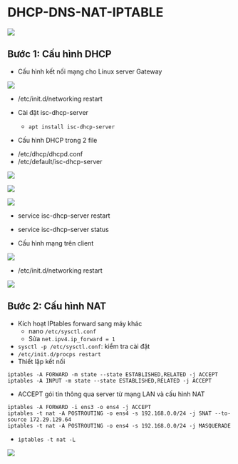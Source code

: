 # DHCP-DNS-NAT-IPTABLE

![](https://trello-attachments.s3.amazonaws.com/5f3207eef8e2d77b22619a21/832x603/f0e84cab9e792218500d05ad5216e452/image.png)

## Bước 1: Cấu hình DHCP 
- Cấu hình kết nối mạng cho Linux server Gateway

![](https://i.ibb.co/qjcn6r4/Screenshot-from-2020-08-20-15-40-56.png)

- /etc/init.d/networking restart

- Cài đặt isc-dhcp-server
  +  `apt install isc-dhcp-server`
-  Cấu hình DHCP trong 2 file 
 + /etc/dhcp/dhcpd.conf
 + /etc/default/isc-dhcp-server

![](https://i.ibb.co/n3SD1pM/Screenshot-from-2020-08-20-15-45-17.png)

![](https://i.ibb.co/Lr0P2Nd/Screenshot-from-2020-08-20-15-46-56.png)

![](https://i.ibb.co/cbsXqyp/Screenshot-from-2020-08-20-15-47-54.png)

- service isc-dhcp-server restart
- service isc-dhcp-server status

- Cấu hình mạng trên client
  
![](https://i.ibb.co/3c874wT/Screenshot-from-2020-08-20-15-50-43.png)

- /etc/init.d/networking restart 

![](https://i.ibb.co/DbSFtJw/Screenshot-from-2020-08-20-15-53-00.png)

## Bước 2: Cấu hình NAT
- Kích hoạt IPtables forward sang máy khác
   + nano `/etc/sysctl.conf`
   + Sửa  `net.ipv4.ip_forward = 1`
- `sysctl -p /etc/sysctl.conf`: kiểm tra cài đặt
- `/etc/init.d/procps restart`
- Thiết lập kết nối

```
iptables -A FORWARD -m state --state ESTABLISHED,RELATED -j ACCEPT
iptables -A INPUT -m state --state ESTABLISHED,RELATED -j ACCEPT
```

- ACCEPT gói tin thông qua server từ mạng LAN và cấu hình NAT
```
iptables -A FORWARD -i ens3 -o ens4 -j ACCEPT
iptables -t nat -A POSTROUTING -o ens4 -s 192.168.0.0/24 -j SNAT --to-source 172.29.129.64
iptables -t nat -A POSTROUTING -o ens4 -s 192.168.0.0/24 -j MASQUERADE
```

- `iptables -t nat -L`

![](https://i.ibb.co/ZGf1fTf/Screenshot-from-2020-08-20-17-27-11.png)
